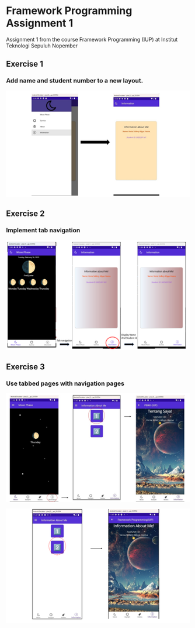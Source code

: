 
# Framework Programming Assignment 1

Assignment 1 from the course Framework Programming (IUP) at Institut Teknologi Sepuluh Nopember

## Exercise 1 

### Add name and student number to a new layout.

![exercise_1](/images/Exercise_1.jpeg)

## Exercise 2 

### Implement tab navigation

![exercise_1](/images/Tab_navigation.png)

## Exercise 3

### Use tabbed pages with navigation pages

![exercise_3](/images/Exercise_3(1).jpeg)

![exercise_3](/images/Exercise_3(2).png)







